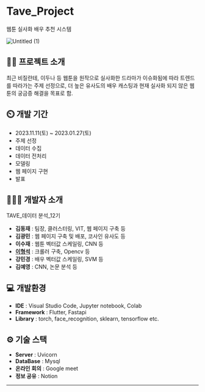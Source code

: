 # Tave_Project
웹툰 실사화 배우 추천 시스템


![Untitled (1)](https://github.com/maeseok/TAVE_Project/assets/87814233/b116c32e-1315-4e32-8771-a3802efef7e2)

## 👨‍🏫 프로젝트 소개
최근 비질란테, 이두나 등 웹툰을 원작으로 실사화한 드라마가 이슈화됨에 따라 트렌드를 따라가는 주제 선정으로, 더 높은 유사도의 배우 캐스팅과 현재 실사화 되지 않은 웹툰의 궁금증 해결을 목표로 함.

## ⏲️ 개발 기간 
- 2023.11.11(토) ~ 2023.01.27(토)
- 주제 선정
- 데이터 수집
- 데이터 전처리
- 모델링
- 웹 페이지 구현
- 발표
  
## 🧑‍🤝‍🧑 개발자 소개 
TAVE_데이터 분석_12기
- **김동재** : 팀장, 클러스터링, VIT, 웹 페이지 구축 등
- **김광민** : 웹 페이지 구축 및 배포, 코사인 유사도 등
- **이수재** : 웹툰 벡터값 스케일링, CNN 등
- **[이형석](https://blog.naver.com/mae_seok)** : 크롤러 구축, Opencv 등
- **강민경** : 배우 벡터값 스케일링, SVM 등
- **김예영** : CNN, 논문 분석 등
  
## 💻 개발환경
- **IDE** : Visual Studio Code, Jupyter notebook, Colab
- **Framework** : Flutter, Fastapi
- **Library** : torch, face_recognition, sklearn, tensorflow etc.

## ⚙️ 기술 스택
- **Server** : Uvicorn
- **DataBase** : Mysql
- **온라인 회의** : Google meet
- **정보 공유** : Notion

************
